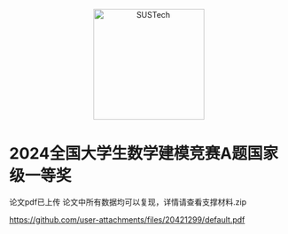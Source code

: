 <p align="center">
    <img alt="SUSTech" src="./SUSTech_University_Logo.png" height="200">
</p>

# 2024全国大学生数学建模竞赛A题国家级一等奖

论文pdf已上传
论文中所有数据均可以复现，详情请查看支撑材料.zip

https://github.com/user-attachments/files/20421299/default.pdf

